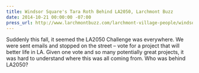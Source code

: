 ```yaml
---
title: Windsor Square's Tara Roth Behind LA2050, Larchmont Buzz
date: 2014-10-21 00:00:00 -07:00
press_url: http://www.larchmontbuzz.com/larchmont-village-people/windsor-square-s-tara-roth-behind-la2050/
---
```


Suddenly this fall, it seemed the LA2050 Challenge was everywhere. We were sent emails and stopped on the street – vote for a project that will better life in LA. Given one vote and so many potentially great projects, it was hard to understand where this was all coming from. Who was behind LA2050?
